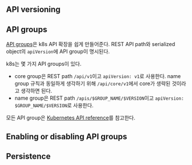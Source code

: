 ## API versioning

## API groups
[API groups](https://github.com/kubernetes/design-proposals-archive/blob/main/api-machinery/api-group.md)은 k8s API 확장을 쉽게 만들어준다. REST API path와 serialized object의 `apiVersion`에 API group이 명시된다.

k8s는 몇 가지 API groups이 있다.
- core group은 REST path `/api/v1`이고 `apiVersion: v1`로 사용한다. name group 규칙과 동일하게 생각하기 위해 `/api/core/v1`에서 core가 생략된 것이라고 생각하면 된다.
- name group은 REST path `/apis/$GROUP_NAME/$VERSION`이고 `apiVersion: $GROUP_NAME/$VERSION`로 사용한다.

모든 API group은 [Kubernetes API reference](https://kubernetes.io/docs/reference/generated/kubernetes-api/v1.30)를 참고한다.

## Enabling or disabling API groups

## Persistence